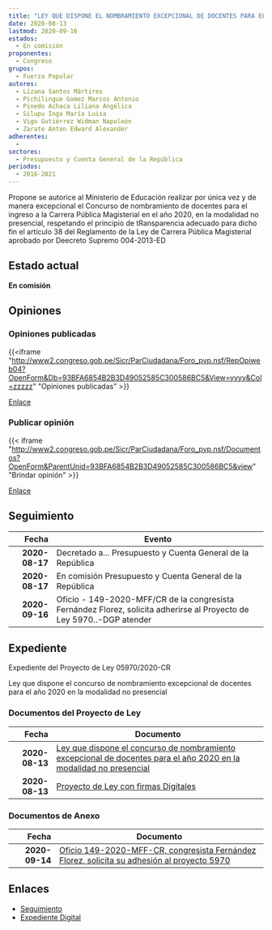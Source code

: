```yaml
---
title: "LEY QUE DISPONE EL NOMBRAMIENTO EXCEPCIONAL DE DOCENTES PARA EL AÑO 2020"
date: 2020-08-13
lastmod: 2020-09-16
estados: 
  - En comisión
proponentes: 
  - Congreso
grupos: 
  - Fuerza Popular
autores: 
  - Lizana Santos Mártires
  - Pichilingue Gomez Marcos Antonio
  - Pinedo Achaca Liliana Angélica
  - Silupu Inga María Luisa
  - Vigo Gutiérrez Widman Napoleón
  - Zarate Anton Edward Alexander
adherentes: 
  - 
sectores: 
  - Presupuesto y Cuenta General de la República
periodos: 
  - 2016-2021
---
```


Propone se autorice al Ministerio de Educación realizar por única vez y de manera excepcional el Concurso de nombramiento de docentes para el ingreso a la Carrera Pública Magisterial en el año 2020, en la modalidad no presencial, respetando el principio de tRansparencia adecuado para dicho fin el artículo 38 del Reglamento de la Ley de Carrera Pública Magisterial aprobado por Deecreto Supremo 004-2013-ED


## Estado actual

**En comisión**

## Opiniones

### Opiniones publicadas

{{<iframe "http://www2.congreso.gob.pe/Sicr/ParCiudadana/Foro_pvp.nsf/RepOpiweb04?OpenForm&Db=93BFA6854B2B3D49052585C300586BC5&View=yyyy&Col=zzzzz" "Opiniones publicadas" >}}

[Enlace](http://www2.congreso.gob.pe/Sicr/ParCiudadana/Foro_pvp.nsf/RepOpiweb04?OpenForm&Db=93BFA6854B2B3D49052585C300586BC5&View=yyyy&Col=zzzzz)
### Publicar opinión

{{< iframe "http://www2.congreso.gob.pe/Sicr/ParCiudadana/Foro_pvp.nsf/Documentos?OpenForm&ParentUnid=93BFA6854B2B3D49052585C300586BC5&view" "Brindar opinión" >}}

[Enlace](http://www2.congreso.gob.pe/Sicr/ParCiudadana/Foro_pvp.nsf/Documentos?OpenForm&ParentUnid=93BFA6854B2B3D49052585C300586BC5&view)

## Seguimiento

| Fecha | Evento |
|------:|--------|
| **2020-08-17** | Decretado a... Presupuesto y Cuenta General de la República|
| **2020-08-17** | En comisión Presupuesto y Cuenta General de la República|
| **2020-09-16** | Oficio - 149-2020-MFF/CR de la congresista Fernández Florez, solicita adherirse al Proyecto de Ley 5970..-DGP atender|


## Expediente

Expediente del Proyecto de Ley 05970/2020-CR

Ley que dispone el concurso de nombramiento excepcional de docentes para el año 2020 en la modalidad no presencial


### Documentos del Proyecto de Ley

| Fecha | Documento |
|------:|--------|
| **2020-08-13** | [Ley que dispone el concurso de nombramiento excepcional de docentes para el año 2020 en la modalidad no presencial](http://www.leyes.congreso.gob.pe/Documentos/2016_2021/Proyectos_de_Ley_y_de_Resoluciones_Legislativas/PL05970-20200813.pdf) |
| **2020-08-13** | [Proyecto de Ley con firmas Digitales](http://www.leyes.congreso.gob.pe/Documentos/2016_2021/Proyectos_de_Ley_y_de_Resoluciones_Legislativas/Proyectos_Firmas_digitales/PL05970.pdf) |

### Documentos de Anexo

| Fecha | Documento |
|------:|--------|
| **2020-09-14** | [Oficio 149-2020-MFF-CR, congresista Fernández Florez, solicita su adhesión al proyecto 5970](http://www.leyes.congreso.gob.pe/Documentos/2016_2021/Adhesiones/Proyectos_de_Ley/OFICIO-149-2020-MFF-CR.pdf) |

## Enlaces 

- [Seguimiento](http://www2.congreso.gob.pe/Sicr/TraDocEstProc/CLProLey2016.nsf/f7fff46988ca05b1052578e100829cc7/3569289275182f34052585c30070e55e?OpenDocument)
- [Expediente Digital](http://www2.congreso.gob.pe/Sicr/TraDocEstProc/CLProLey2016.nsf/f7fff46988ca05b1052578e100829cc7/3569289275182f34052585c30070e55e?OpenDocument&Click=05257FB7005EB655.eb71d0cf91d8294e05256cdf006b5706/$Body/0.1C6C)
